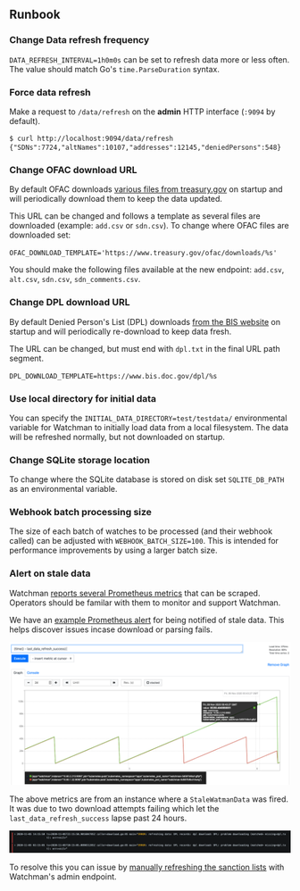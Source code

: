 ## Runbook

### Change Data refresh frequency

`DATA_REFRESH_INTERVAL=1h0m0s` can be set to refresh data more or less often. The value should match Go's `time.ParseDuration` syntax.

### Force data refresh

Make a request to `/data/refresh` on the **admin** HTTP interface (`:9094` by default).

```
$ curl http://localhost:9094/data/refresh
{"SDNs":7724,"altNames":10107,"addresses":12145,"deniedPersons":548}
```

### Change OFAC download URL

By default OFAC downloads [various files from treasury.gov](https://www.treasury.gov/resource-center/sanctions/SDN-List/Pages/default.aspx) on startup and will periodically download them to keep the data updated.

This URL can be changed and follows a template as several files are downloaded (example: `add.csv` or `sdn.csv`). To change where OFAC files are downloaded set:

`OFAC_DOWNLOAD_TEMPLATE='https://www.treasury.gov/ofac/downloads/%s'`

You should make the following files available at the new endpoint: `add.csv`, `alt.csv`, `sdn.csv`, `sdn_comments.csv`.

### Change DPL download URL

By default Denied Person's List (DPL) downloads [from the BIS website](https://bis.data.commerce.gov/dataset/Denied-Persons-List-with-Denied-US-Export-Privileg/xwtd-wd7a/data) on startup and will periodically re-download to keep data fresh.

The URL can be changed, but must end with `dpl.txt` in the final URL path segment.

`DPL_DOWNLOAD_TEMPLATE=https://www.bis.doc.gov/dpl/%s`

### Use local directory for initial data

You can specify the `INITIAL_DATA_DIRECTORY=test/testdata/` environmental variable for Watchman to initially load data from a local filesystem. The data will be refreshed normally, but not downloaded on startup.

### Change SQLite storage location

To change where the SQLite database is stored on disk set `SQLITE_DB_PATH` as an environmental variable.

### Webhook batch processing size

The size of each batch of watches to be processed (and their webhook called) can be adjusted with `WEBHOOK_BATCH_SIZE=100`. This is intended for performance improvements by using a larger batch size.

### Alert on stale data

Watchman [reports several Prometheus metrics](./metrics.md) that can be scraped. Operators should be familar with them to monitor and support Watchman.

We have an [example Prometheus alert](https://github.com/moov-io/infra/blob/eb0072393756e4b9d8d67eda98db0fab0b05f00b/lib/infra/14-prometheus-rules.yml#L57-L65) for being notified of stale data. This helps discover issues incase download or parsing fails.

![](./images/stale-data-metrics.png)

The above metrics are from an instance where a `StaleWatmanData` was fired. It was due to two download attempts failing which let the `last_data_refresh_success` lapse past 24 hours.

![](./images/DPL-refresh-error-logs.png)

To resolve this you can issue by [manually refreshing the sanction lists](https://moov-io.github.io/watchman/admin/#post-/data/refresh) with Watchman's admin endpoint.
